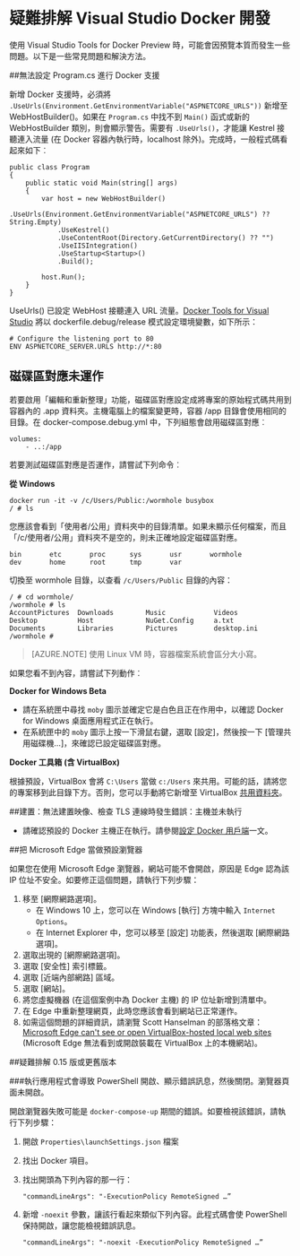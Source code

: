 <properties
   pageTitle="使用 Visual Studio 疑難排解 Windows 上的 Docker 用戶端錯誤 | Microsoft Azure"
   description="疑難排解使用 Visual Studio 在 Windows 上建立及部署 Web 應用程式到 Docker 時您會遇到的問題。"
   services="azure-container-service"
   documentationCenter="na"
   authors="allclark"
   manager="douge"
   editor="" />
<tags
   ms.service="multiple"
   ms.devlang="dotnet"
   ms.topic="article"
   ms.tgt_pltfrm="na"
   ms.workload="multiple"
   ms.date="08/18/2016"
   ms.author="allclark" />

# 疑難排解 Visual Studio Docker 開發

使用 Visual Studio Tools for Docker Preview 時，可能會因預覽本質而發生一些問題。以下是一些常見問題和解決方法。

##無法設定 Program.cs 進行 Docker 支援

新增 Docker 支援時，必須將 `.UseUrls(Environment.GetEnvironmentVariable("ASPNETCORE_URLS"))` 新增至 WebHostBuilder()。如果在 `Program.cs` 中找不到 `Main()` 函式或新的 WebHostBuilder 類別，則會顯示警告。需要有 `.UseUrls()`，才能讓 Kestrel 接聽連入流量 (在 Docker 容器內執行時，localhost 除外)。完成時，一般程式碼看起來如下︰

```
public class Program
{
    public static void Main(string[] args)
    {
        var host = new WebHostBuilder()
            .UseUrls(Environment.GetEnvironmentVariable("ASPNETCORE_URLS") ?? String.Empty)
            .UseKestrel()
            .UseContentRoot(Directory.GetCurrentDirectory() ?? "")
            .UseIISIntegration()
            .UseStartup<Startup>()
            .Build();

        host.Run();
    }
}
```

UseUrls() 已設定 WebHost 接聽連入 URL 流量。[Docker Tools for Visual Studio](http://aka.ms/DockerToolsForVS) 將以 dockerfile.debug/release 模式設定環境變數，如下所示：

```
# Configure the listening port to 80
ENV ASPNETCORE_SERVER.URLS http://*:80
```

## 磁碟區對應未運作
若要啟用「編輯和重新整理」功能，磁碟區對應設定成將專案的原始程式碼共用到容器內的 .app 資料夾。主機電腦上的檔案變更時，容器 /app 目錄會使用相同的目錄。在 docker-compose.debug.yml 中，下列組態會啟用磁碟區對應︰

```
volumes:
    - ..:/app
```

若要測試磁碟區對應是否運作，請嘗試下列命令︰

**從 Windows**

```
docker run -it -v /c/Users/Public:/wormhole busybox
/ # ls
```

您應該會看到「使用者/公用」資料夾中的目錄清單。如果未顯示任何檔案，而且「/c/使用者/公用」資料夾不是空的，則未正確地設定磁碟區對應。

```
bin       etc       proc      sys       usr       wormhole
dev       home      root      tmp       var
```

切換至 wormhole 目錄，以查看 `/c/Users/Public` 目錄的內容：

```
/ # cd wormhole/
/wormhole # ls
AccountPictures  Downloads        Music            Videos
Desktop          Host             NuGet.Config     a.txt
Documents        Libraries        Pictures         desktop.ini
/wormhole #
```

> [AZURE.NOTE] 使用 Linux VM 時，容器檔案系統會區分大小寫。

如果您看不到內容，請嘗試下列動作︰

**Docker for Windows Beta**
- 請在系統匣中尋找 `moby` 圖示並確定它是白色且正在作用中，以確認 Docker for Windows 桌面應用程式正在執行。
- 在系統匣中的 `moby` 圖示上按一下滑鼠右鍵，選取 [設定]，然後按一下 [管理共用磁碟機...]，來確認已設定磁碟區對應。

**Docker 工具箱 (含 VirtualBox)**

根據預設，VirtualBox 會將 `C:\Users` 當做 `c:/Users` 來共用。可能的話，請將您的專案移到此目錄下方。否則，您可以手動將它新增至 VirtualBox [共用資料夾](https://www.virtualbox.org/manual/ch04.html#sharedfolders)。
	
##建置：無法建置映像、檢查 TLS 連線時發生錯誤：主機並未執行

- 請確認預設的 Docker 主機正在執行。請參閱[設定 Docker 用戶端](./vs-azure-tools-docker-setup.md)一文。

##把 Microsoft Edge 當做預設瀏覽器

如果您在使用 Microsoft Edge 瀏覽器，網站可能不會開啟，原因是 Edge 認為該 IP 位址不安全。如要修正這個問題，請執行下列步驟：

1. 移至 [網際網路選項]。
    - 在 Windows 10 上，您可以在 Windows [執行] 方塊中輸入 `Internet Options`。
    - 在 Internet Explorer 中，您可以移至 [設定] 功能表，然後選取 [網際網路選項]。
1. 選取出現的 [網際網路選項]。
1. 選取 [安全性] 索引標籤。
1. 選取 [近端內部網路] 區域。
1. 選取 [網站]。
1. 將您虛擬機器 (在這個案例中為 Docker 主機) 的 IP 位址新增到清單中。
1. 在 Edge 中重新整理網頁，此時您應該會看到網站已正常運作。
1. 如需這個問題的詳細資訊，請瀏覽 Scott Hanselman 的部落格文章：[Microsoft Edge can't see or open VirtualBox-hosted local web sites](http://www.hanselman.com/blog/FixedMicrosoftEdgeCantSeeOrOpenVirtualBoxhostedLocalWebSites.aspx) (Microsoft Edge 無法看到或開啟裝載在 VirtualBox 上的本機網站)。

##疑難排解 0.15 版或更舊版本


###執行應用程式會導致 PowerShell 開啟、顯示錯誤訊息，然後關閉。瀏覽器頁面未開啟。

開啟瀏覽器失敗可能是 `docker-compose-up` 期間的錯誤。如要檢視該錯誤，請執行下列步驟：

1. 開啟 `Properties\launchSettings.json` 檔案
1. 找出 Docker 項目。
1. 找出開頭為下列內容的那一行：

    ```
    "commandLineArgs": "-ExecutionPolicy RemoteSigned …”
    ```
	
1. 新增 `-noexit` 參數，讓該行看起來類似下列內容。此程式碼會使 PowerShell 保持開啟，讓您能檢視錯誤訊息。

    ```
	"commandLineArgs": "-noexit -ExecutionPolicy RemoteSigned …”
    ```

<!---HONumber=AcomDC_0824_2016-->